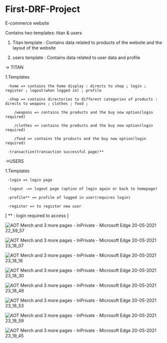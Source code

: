 # First-DRF-Project
E-commerce website

Contains two templates: titan & users

1. Titan template : Contains data related to products of the website and the layout of the website
 
2. users template : Contains data related to user data and profile

-> TITAN 

   1.Templates

     -home => contains the home display : directs to shop ; login ; register ; logout(when logged in) ; profile

     -shop => contains directories to different categories of products : directs to weapons ; clothes ; food ;

        /weapons => contains the products and the buy now option(login required)

        /clothes => contains the products and the buy now option(login required)

        /food => contains the products and the buy now option(login required)

     -transaction(transaction successful page)**

        
->USERS

   1.Templates

     -login => login page

     -logout -=> logout page (option of login again or back to homepage)

     -profile** => profile of logged in user(requires login)
     
     -register => to register new user
      
      
[  ** : login required to access ]

![AOT Merch and 3 more pages -  InPrivate  - Microsoft​ Edge 20-05-2021 22_59_57](https://user-images.githubusercontent.com/84382290/119027940-8457b080-b9c4-11eb-8458-d4e19a7407d9.png)

![AOT Merch and 3 more pages -  InPrivate  - Microsoft​ Edge 20-05-2021 23_18_07](https://user-images.githubusercontent.com/84382290/119028459-1cee3080-b9c5-11eb-8c50-3717cc9ed6fd.png)

![AOT Merch and 3 more pages -  InPrivate  - Microsoft​ Edge 20-05-2021 23_18_18](https://user-images.githubusercontent.com/84382290/119028495-26779880-b9c5-11eb-8c02-f37d9629dcda.png)

![AOT Merch and 3 more pages -  InPrivate  - Microsoft​ Edge 20-05-2021 23_18_30](https://user-images.githubusercontent.com/84382290/119028563-38593b80-b9c5-11eb-851c-6000978d8a1f.png)


![AOT Merch and 3 more pages -  InPrivate  - Microsoft​ Edge 20-05-2021 23_18_48](https://user-images.githubusercontent.com/84382290/119028618-4e66fc00-b9c5-11eb-83b1-11b8f79eb9e6.png)

![AOT Merch and 3 more pages -  InPrivate  - Microsoft​ Edge 20-05-2021 23_18_53](https://user-images.githubusercontent.com/84382290/119028694-62126280-b9c5-11eb-92d1-35a962a3939f.png)

![AOT Merch and 3 more pages -  InPrivate  - Microsoft​ Edge 20-05-2021 23_18_59](https://user-images.githubusercontent.com/84382290/119028714-68a0da00-b9c5-11eb-8c90-acbfa5c3c65b.png)

![AOT Merch and 3 more pages -  InPrivate  - Microsoft​ Edge 20-05-2021 23_19_45](https://user-images.githubusercontent.com/84382290/119028742-70f91500-b9c5-11eb-9020-e086e8e2283d.png)





